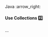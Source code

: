 <link rel="stylesheet" href="{{baseUrl}}/css/textbook.css">

<div class="website-content">

<div id="path">Java :arrow_right: </div>

<div id="title">

#### Use Collections :two:

</div>

<div id="body">

...

</div>

</div>
